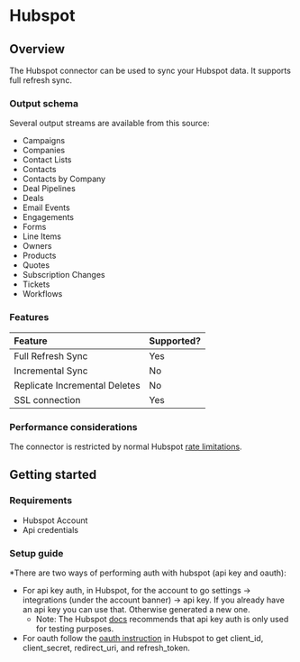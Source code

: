 # Hubspot

## Overview

The Hubspot connector can be used to sync your Hubspot data. It supports full refresh sync.

### Output schema

Several output streams are available from this source:
* Campaigns
* Companies
* Contact Lists
* Contacts
* Contacts by Company
* Deal Pipelines
* Deals
* Email Events
* Engagements
* Forms
* Line Items
* Owners
* Products
* Quotes
* Subscription Changes
* Tickets
* Workflows

### Features

| Feature | Supported? |
| :--- | :--- |
| Full Refresh Sync | Yes |
| Incremental Sync | No |
| Replicate Incremental Deletes | No |
| SSL connection | Yes |

### Performance considerations

The connector is restricted by normal Hubspot [rate limitations](https://legacydocs.hubspot.com/apps/api_guidelines).

## Getting started

### Requirements

* Hubspot Account
* Api credentials

### Setup guide

\*There are two ways of performing auth with hubspot \(api key and oauth\):

* For api key auth, in Hubspot, for the account to go settings -&gt; integrations \(under the account banner\) -&gt; api key. If you already have an api key you can use that. Otherwise generated a new one.
  * Note: The Hubspot [docs](https://legacydocs.hubspot.com/docs/methods/auth/oauth-overview) recommends that api key auth is only used for testing purposes.
* For oauth follow the [oauth instruction](https://developers.hubspot.com/docs/api/oauth-quickstart-guide) in Hubspot to get client\_id, client\_secret, redirect\_uri, and refresh\_token.

